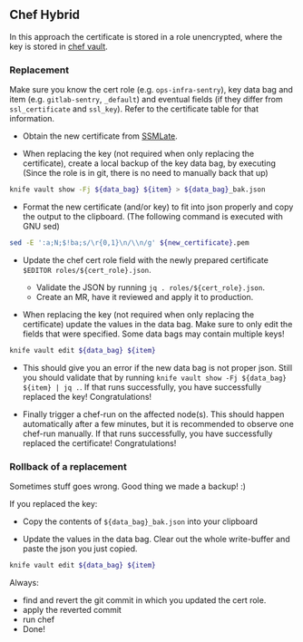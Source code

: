 ## Chef Hybrid

In this approach the certificate is stored in a role unencrypted, where the key is stored in [chef vault](chef_vault.md).

### Replacement

Make sure you know the cert role (e.g. `ops-infra-sentry`), key data bag and item (e.g. `gitlab-sentry`, `_default`) and eventual fields (if they differ from `ssl_certificate` and `ssl_key`). Refer to the certificate table for that information.

- Obtain the new certificate from [SSMLate](https://sslmate.com/console/orders/).

- When replacing the key (not required when only replacing the certificate), create a local backup of the key data bag, by executing (Since the role is in git, there is no need to manually back that up)
```bash
knife vault show -Fj ${data_bag} ${item} > ${data_bag}_bak.json
```

- Format the new certificate (and/or key) to fit into json properly and copy the output to the clipboard. (The following command is executed with GNU sed)
```bash
sed -E ':a;N;$!ba;s/\r{0,1}\n/\\n/g' ${new_certificate}.pem
```

- Update the chef cert role field with the newly prepared certificate `$EDITOR roles/${cert_role}.json`.
  - Validate the JSON by running `jq . roles/${cert_role}.json`.
  - Create an MR, have it reviewed and apply it to production.

- When replacing the key (not required when only replacing the certificate) update the values in the data bag. Make sure to only edit the fields that were specified. Some data bags may contain multiple keys!
```bash
knife vault edit ${data_bag} ${item}
```
  - This should give you an error if the new data bag is not proper json. Still you should validate that by running `knife vault show -Fj ${data_bag} ${item} | jq .`. If that runs successfully, you have successfully replaced the key! Congratulations!

- Finally trigger a chef-run on the affected node(s). This should happen automatically after a few minutes, but it is recommended to observe one chef-run manually. If that runs successfully, you have successfully replaced the certificate! Congratulations!

### Rollback of a replacement

Sometimes stuff goes wrong. Good thing we made a backup! :)

If you replaced the key:

- Copy the contents of `${data_bag}_bak.json` into your clipboard

- Update the values in the data bag. Clear out the whole write-buffer and paste the json you just copied.
```bash
knife vault edit ${data_bag} ${item}
```

Always:

- find and revert the git commit in which you updated the cert role.
- apply the reverted commit
- run chef
- Done!

